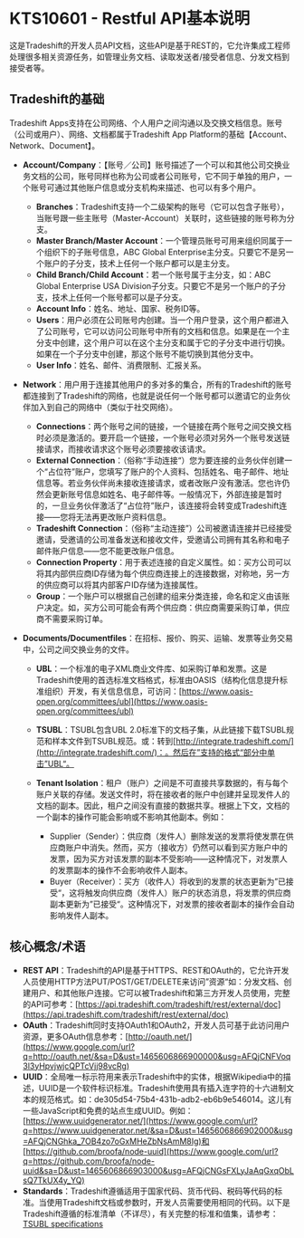 # KTS10601 - Restful API基本说明

这是Tradeshift的开发人员API文档，这些API是基于REST的，它允许集成工程师处理很多相关资源任务，如管理业务文档、读取发送者/接受者信息、分发文档到接受者等。

## Tradeshift的基础

Tradeshift Apps支持在公司网络、个人用户之间沟通以及交换文档信息。账号（公司或用户）、网络、文档都属于Tradeshift App Platform的基础【Account、Network、Document】。

* **Account/Company**：【账号／公司】账号描述了一个可以和其他公司交换业务文档的公司，账号同样也称为公司或者公司账号，它不同于单独的用户，一个账号可通过其他账户信息或分支机构来描述、也可以有多个用户。
  * **Branches**：Tradeshift支持一个二级架构的账号（它可以包含子账号），当账号跟一些主账号（Master-Account）关联时，这些链接的账号称为分支。
  * **Master Branch/Master Account**：一个管理员账号可用来组织同属于一个组织下的子账号信息，ABC Global Enterprise主分支。只要它不是另一个账户的子分支，技术上任何一个账户都可以是主分支。
  * **Child Branch/Child Account**：若一个账号属于主分支，如：ABC Global Enterprise USA Division子分支。只要它不是另一个账户的子分支，技术上任何一个账号都可以是子分支。
  * **Account Info**：姓名、地址、国家、税务ID等。
  * **Users**：用户必须在公司账号内创建。当一个用户登录，这个用户都进入了公司账号，它可以访问公司账号中所有的文档和信息。如果是在一个主分支中创建，这个用户可以在这个主分支和属于它的子分支中进行切换。如果在一个子分支中创建，那这个账号不能切换到其他分支中。
  * **User Info**：姓名、邮件、消费限制、汇报关系。
* **Network**：用户用于连接其他用户的多对多的集合，所有的Tradeshift的账号都连接到了Tradeshift的网络，也就是说任何一个账号都可以邀请它的业务伙伴加入到自己的网络中（类似于社交网络）。
  * **Connections**：两个账号之间的链接，一个链接在两个账号之间交换文档时必须是激活的。要开启一个链接，一个账号必须对另外一个账号发送链接请求，而接收请求这个账号必须要接收该请求。
  * **External Connection**：（俗称“手动连接“）您为要连接的业务伙伴创建一个“占位符”账户，您填写了账户的个人资料、包括姓名、电子邮件、地址信息等。若业务伙伴尚未接收连接请求，或者改账户没有激活。您也许仍然会更新账号信息如姓名、电子邮件等。一般情况下，外部连接是暂时的，一旦业务伙伴激活了“占位符”账户，该连接将会转变成Tradeshift连接——您将无法再更改账户资料信息。
  * **Tradeshift Connection**：（俗称“主动连接”）公司被邀请连接并已经接受邀请，受邀请的公司准备发送和接收文件，受邀请公司拥有其名称和电子邮件账户信息——您不能更改账户信息。
  * **Connection Property**：用于表述连接的自定义属性。如：买方公司可以将其内部供应商ID存储为每个供应商连接上的连接数据，对称地，另一方的供应商可以将其内部客户ID存储为连接属性。
  * **Group**：一个账户可以根据自己创建的组来分类连接，命名和定义由该账户决定。如，买方公司可能会有两个供应商：供应商需要采购订单，供应商不需要采购订单。
* **Documents/Documentfiles**：在招标、报价、购买、运输、发票等业务交易中，公司之间交换业务的文件。

  * **UBL**：一个标准的电子XML商业文件库、如采购订单和发票。这是Tradeshift使用的首选标准文档格式，标准由OASIS（结构化信息提升标准组织）开发，有关信息信息，可访问：[https://www.oasis-open.org/committees/ubl](https://www.oasis-open.org/committees/ubl)
  * **TSUBL**：TSUBL包含UBL 2.0标准下的文档子集，从此链接下载TSUBL规范和样本文件到TSUBL规范。或：转到[http://integrate.tradeshift.com/](http://integrate.tradeshift.com/)：。然后在”支持的格式“部分中单击”UBL“。

  * **Tenant Isolation**：租户（账户）之间是不可直接共享数据的，有与每个账户关联的存储。发送文件时，将在接收者的账户中创建并呈现发件人的文档的副本。因此，租户之间没有直接的数据共享。根据上下文，文档的一个副本的操作可能会影响或不影响其他副本。例如：

    * Supplier（Sender）：供应商（发件人）删除发送的发票将使发票在供应商账户中消失。然而，买方（接收方）仍然可以看到买方账户中的发票，因为买方对该发票的副本不受影响——这种情况下，对发票人的发票副本的操作不会影响收件人副本。
    * Buyer（Receiver）：买方（收件人）将收到的发票的状态更新为”已接受“，这将触发向供应商（发件人）账户的状态消息，将发票的供应商副本更新为”已接受“。这种情况下，对发票的接收者副本的操作会自动影响发件人副本。

## 核心概念/术语

* **REST API**：Tradeshift的API是基于HTTPS、REST和OAuth的，它允许开发人员使用HTTP方法PUT/POST/GET/DELETE来访问”资源“如：分发文档、创建用户、和其他账户连接。它可以被Tradeshift和第三方开发人员使用，完整的API可参考：[https://api.tradeshift.com/tradeshift/rest/external/doc](https://api.tradeshift.com/tradeshift/rest/external/doc)
* **OAuth**：Tradeshift同时支持OAuth1和OAuth2，开发人员可基于此访问用户资源，更多OAuth信息参考：[http://oauth.net/](https://www.google.com/url?q=http://oauth.net/&sa=D&ust=1465606866900000&usg=AFQjCNFVoq3l3yHpvjwjcQPTcVjj98vcRg)
* **UUID**：全局唯一标示符用来表示Tradeshift中的实体，根据Wikipedia中的描述，UUID是一个软件标识标准。Tradeshift使用具有插入连字符的十六进制文本的规范格式。如：de305d54-75b4-431b-adb2-eb6b9e546014。这儿有一些JavaScript和免费的站点生成UUID。例如：[https://www.uuidgenerator.net/](https://www.google.com/url?q=https://www.uuidgenerator.net/&sa=D&ust=1465606866902000&usg=AFQjCNGhka_7OB4zo7oGxMHeZbNsAmM8Ig)和[https://github.com/broofa/node-uuid](https://www.google.com/url?q=https://github.com/broofa/node-uuid&sa=D&ust=1465606866903000&usg=AFQjCNGsFXLyJaAqGxqObLsQ7TkUX4y_YQ)
* **Standards**：Tradeshift遵循适用于国家代码、货币代码、税码等代码的标准。当使用Tradeshift文档或参数时，开发人员需要使用相同的代码。以下是Tradeshift遵循的标准清单（不详尽），有关完整的标准和值集，请参考：[TSUBL](https://www.google.com/url?q=http://jsi9mwa10eq3hertdc3j3ou.wpengine.netdna-cdn.com/wp-content/uploads/2015/11/TSUBL_20151118.zip&sa=D&ust=1465606866904000&usg=AFQjCNGLpWLinRZxap-EfuRHiWIyjadEIg)[ specifications](https://www.google.com/url?q=http://jsi9mwa10eq3hertdc3j3ou.wpengine.netdna-cdn.com/wp-content/uploads/2015/11/TSUBL_20151118.zip&sa=D&ust=1465606866905000&usg=AFQjCNGPpnYyfDlYm19BL76T4DX82BE6Qg)



